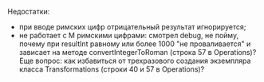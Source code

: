 Недостатки:
- при вводе римских цифр отрицательный результат игнорируется;
- не работает с M римскими цифрами: смотрел debug, не пойму, почему при resultInt равному или более 1000 "не проваливается" и зависает на методе convertIntegerToRoman (строка 57 в Operations)?
Еще вопрос: как избавиться от трехразового создания экземпляра класса Transformations (строки 40 и 57 в Operations)?